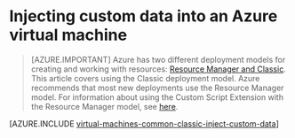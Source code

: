 <properties
    pageTitle="Inject data into Windows VMs on Azure | Azure"
    description="This topic describes how to inject custom data into an Azure virtual machine when the instance is created and how to locate the custom data on either Windows or Linux."
    services="virtual-machines-windows"
    documentationcenter=""
    author="squillace"
    manager="timlt"
    editor="tysonn"
    tags="azure-service-management" />
<tags
    ms.assetid="48759f76-eaa0-4202-ada0-706d3f9a9467"
    ms.service="virtual-machines-windows"
    ms.workload="infrastructure-services"
    ms.tgt_pltfrm="vm-windows"
    ms.devlang="na"
    ms.topic="article"
    ms.date="08/23/2016"
    wacn.date=""
    ms.author="rasquill" />

# Injecting custom data into an Azure virtual machine
> [AZURE.IMPORTANT] 
> Azure has two different deployment models for creating and working with resources: [Resource Manager and Classic](/documentation/articles/resource-manager-deployment-model/). This article covers using the Classic deployment model. Azure recommends that most new deployments use the Resource Manager model. For information about using the Custom Script Extension with the Resource Manager model, see [here](/documentation/articles/virtual-machines-windows-extensions-customscript/).

[AZURE.INCLUDE [virtual-machines-common-classic-inject-custom-data](../../includes/virtual-machines-common-classic-inject-custom-data.md)]